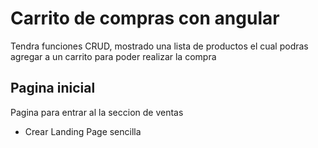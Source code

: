 # Carrito de compras con angular

Tendra funciones CRUD, mostrado una lista de productos el cual podras agregar a un carrito para poder realizar la compra

## Pagina inicial

Pagina para entrar al la seccion de ventas

- Crear Landing Page sencilla
